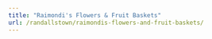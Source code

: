 ```yaml
---
title: "Raimondi's Flowers & Fruit Baskets"
url: /randallstown/raimondis-flowers-and-fruit-baskets/
---
```

